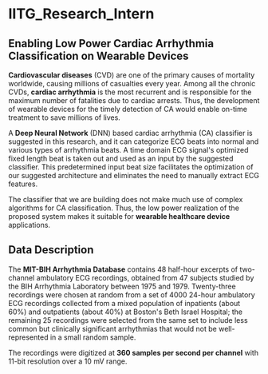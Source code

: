 # IITG_Research_Intern
**Enabling Low Power Cardiac Arrhythmia Classification on Wearable
Devices**
--------
**Cardiovascular diseases** (CVD) are one of the primary causes of mortality worldwide, causing millions
of casualties every year. Among all the chronic CVDs, **cardiac arrhythmia** is the most recurrent and is
responsible for the maximum number of fatalities due to cardiac arrests. Thus, the development of
wearable devices for the timely detection of CA would enable on-time treatment to save millions of
lives.

A **Deep Neural Network** (DNN) based cardiac arrhythmia (CA) classifier is suggested in this research,
and it can categorize ECG beats into normal and various types of arrhythmia beats. A time domain
ECG signal's optimized fixed length beat is taken out and used as an input by the suggested classifier.
This predetermined input beat size facilitates the optimization of our suggested architecture and
eliminates the need to manually extract ECG features. 

The classifier that we are building does not make much use of complex algorithms for CA
classification. Thus, the low power realization of the proposed system makes it suitable for **wearable
healthcare device** applications.

## Data Description
The **MIT-BIH Arrhythmia Database** contains 48 half-hour excerpts of two-channel ambulatory ECG recordings, obtained from 47 subjects studied by the BIH Arrhythmia Laboratory between 1975 and 1979. Twenty-three recordings were chosen at random from a set of 4000 24-hour ambulatory ECG recordings collected from a mixed population of inpatients (about 60%) and outpatients (about 40%) at Boston's Beth Israel Hospital; the remaining 25 recordings were selected from the same set to include less common but clinically significant arrhythmias that would not be well-represented in a small random sample.

The recordings were digitized at **360 samples per second per channel** with 11-bit resolution over a 10 mV range.

